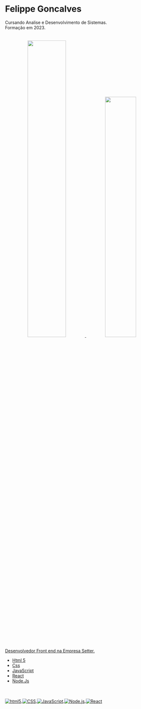 # Felippe Goncalves
</div>
Cursando Analise e Desenvolvimento de Sistemas.
<div>
Formação em 2023.
<div>
    <br />
    <br />
<div align="center">
  <a href="https://github.com/felippeGoncalvesSilva">
  <img width="50%" src="https://github-readme-stats.vercel.app/api?username=felippeGoncalvesSilva&show_icons=true&theme=dark&include_all_commits=false&count_private=false"/>
  <img width="45%" src="https://github-readme-stats.vercel.app/api/top-langs/?username=felippeGoncalvesSilva&layout=compact&langs_count=7&theme=dark"/>
  </div>
    <br />
    <br />
      
Desenvolvedor Front end na Empresa Setter. <br />
- Html 5 <br />
- Css <br />
- JavaScript <br />
- React <br />
- Node.Js <br />
<br />
<div style="display: inline_block"><br>
<img align="center" alt="html5" src="https://img.shields.io/badge/HTML5-E34F26?style=for-the-badge&logo=html5&logoColor=white" />
<img align="center" alt="CSS" src="https://img.shields.io/badge/CSS3-1572B6?style=for-the-badge&logo=css3&logoColor=white" />
<img align="center" alt="JavaScript" src="https://img.shields.io/badge/JavaScript-323330?style=for-the-badge&logo=javascript&logoColor=F7DF1E" />
<img align="center" alt="Node.js" src="https://img.shields.io/badge/Node.js-43853D?style=for-the-badge&logo=node.js&logoColor=white" />
<img align="center" alt="React" src="https://img.shields.io/badge/React-20232A?style=for-the-badge&logo=react&logoColor=61DAFB" />
<div>
